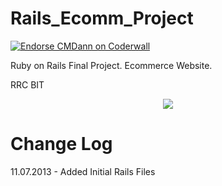 Rails_Ecomm_Project
===================
<a href="https://coderwall.com/cmdann"><img alt="Endorse CMDann on Coderwall" src="https://api.coderwall.com/cmdann/endorsecount.png" /></a>

<p>Ruby on Rails Final Project. Ecommerce Website.</p>
<p>RRC BIT</p>

<center><img src="http://www.rrc.mb.ca/images/new_home_page_images/rrc_logo.png"></center>

Change Log
==========

11.07.2013 - Added Initial Rails Files
<br />

